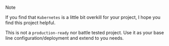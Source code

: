 > [!NOTE]
> If you find that `Kubernetes` is a little bit overkill for your project, I hope you find this project helpful.
> 
> This is not a `production-ready` nor battle tested project. Use it as your base line configuration/deployment and extend to you needs.
